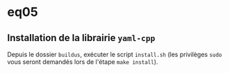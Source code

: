 # eq05

## Installation de la librairie `yaml-cpp`

Depuis le dossier `buildus`, exécuter le script `install.sh`
 (les privilèges `sudo` vous seront demandés lors de l'étape `make install`).
